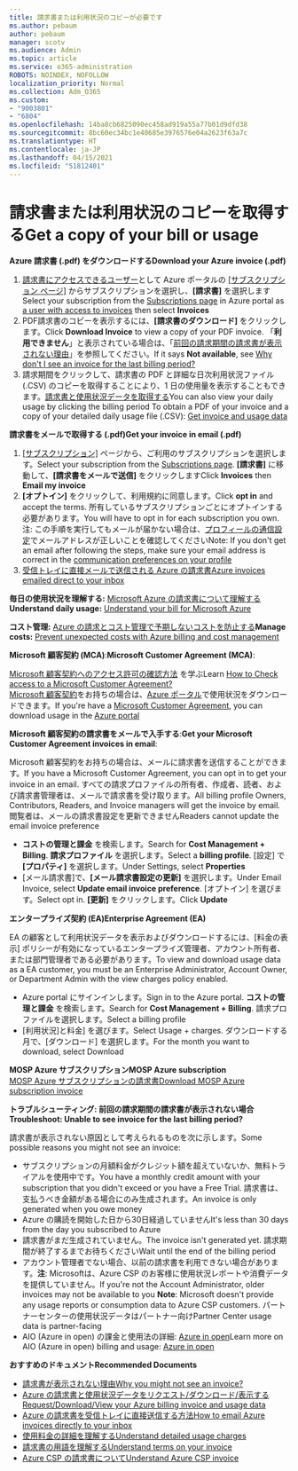 ```yaml
---
title: 請求書または利用状況のコピーが必要です
ms.author: pebaum
author: pebaum
manager: scotv
ms.audience: Admin
ms.topic: article
ms.service: o365-administration
ROBOTS: NOINDEX, NOFOLLOW
localization_priority: Normal
ms.collection: Adm_O365
ms.custom:
- "9003801"
- "6804"
ms.openlocfilehash: 14ba8cb6825090ec458ad919a55a77b01d9dfd38
ms.sourcegitcommit: 8bc60ec34bc1e40685e3976576e04a2623f63a7c
ms.translationtype: HT
ms.contentlocale: ja-JP
ms.lasthandoff: 04/15/2021
ms.locfileid: "51812401"
---
```

# <a name="get-a-copy-of-your-bill-or-usage"></a><span data-ttu-id="abf71-102">請求書または利用状況のコピーを取得する</span><span class="sxs-lookup"><span data-stu-id="abf71-102">Get a copy of your bill or usage</span></span>

<span data-ttu-id="abf71-103">**Azure 請求書 (.pdf) をダウンロードする**</span><span class="sxs-lookup"><span data-stu-id="abf71-103">**Download your Azure invoice (.pdf)**</span></span>

1. <span data-ttu-id="abf71-104">[請求書にアクセスできるユーザー](https://docs.microsoft.com/azure/cost-management-billing/manage/manage-billing-access?WT.mc_id=Portal-Microsoft_Azure_Support)として Azure ポータルの [[サブスクリプション ページ]](https://portal.azure.com/#blade/Microsoft_Azure_Billing/SubscriptionsBlade) からサブスクリプションを選択し、**[請求書]** を選択します</span><span class="sxs-lookup"><span data-stu-id="abf71-104">Select your subscription from the [Subscriptions page](https://portal.azure.com/#blade/Microsoft_Azure_Billing/SubscriptionsBlade) in Azure portal as [a user with access to invoices](https://docs.microsoft.com/azure/cost-management-billing/manage/manage-billing-access?WT.mc_id=Portal-Microsoft_Azure_Support) then select **Invoices**</span></span>
2. <span data-ttu-id="abf71-105">PDF請求書のコピーを表示するには、**[請求書のダウンロード]** をクリックします。</span><span class="sxs-lookup"><span data-stu-id="abf71-105">Click **Download Invoice** to view a copy of your PDF invoice.</span></span> <span data-ttu-id="abf71-106">「**利用できません**」と表示されている場合は、「[前回の請求期間の請求書が表示されない理由](https://docs.microsoft.com/azure/cost-management-billing/manage/download-azure-invoice-daily-usage-date?WT.mc_id=Portal-Microsoft_Azure_Support#noinvoice)」を参照してください。</span><span class="sxs-lookup"><span data-stu-id="abf71-106">If it says **Not available**, see [Why don't I see an invoice for the last billing period?](https://docs.microsoft.com/azure/cost-management-billing/manage/download-azure-invoice-daily-usage-date?WT.mc_id=Portal-Microsoft_Azure_Support#noinvoice)</span></span>
3. <span data-ttu-id="abf71-107">請求期間をクリックして、請求書の PDF と詳細な日次利用状況ファイル (.CSV) のコピーを取得することにより、1 日の使用量を表示することもできます。[請求書と使用状況データを取得する](https://docs.microsoft.com/azure/cost-management-billing/manage/download-azure-invoice-daily-usage-date?WT.mc_id=Portal-Microsoft_Azure_Support)</span><span class="sxs-lookup"><span data-stu-id="abf71-107">You can also view your daily usage by clicking the billing period To obtain a PDF of your invoice and a copy of your detailed daily usage file (.CSV): [Get invoice and usage data](https://docs.microsoft.com/azure/cost-management-billing/manage/download-azure-invoice-daily-usage-date?WT.mc_id=Portal-Microsoft_Azure_Support)</span></span>

<span data-ttu-id="abf71-108">**請求書をメールで取得する (.pdf)**</span><span class="sxs-lookup"><span data-stu-id="abf71-108">**Get your invoice in email (.pdf)**</span></span>

1. <span data-ttu-id="abf71-109">[[サブスクリプション]](https://ms.portal.azure.com/#blade/Microsoft_Azure_Billing/SubscriptionsBlade) ページから、ご利用のサブスクリプションを選択します。</span><span class="sxs-lookup"><span data-stu-id="abf71-109">Select your subscription from the [Subscriptions page](https://ms.portal.azure.com/#blade/Microsoft_Azure_Billing/SubscriptionsBlade).</span></span> <span data-ttu-id="abf71-110">**[請求書]** に移動して、**[請求書をメールで送信]** をクリックします</span><span class="sxs-lookup"><span data-stu-id="abf71-110">Click **Invoices** then **Email my invoice**</span></span>
2. <span data-ttu-id="abf71-111">**[オプトイン]** をクリックして、利用規約に同意します。</span><span class="sxs-lookup"><span data-stu-id="abf71-111">Click **opt in** and accept the terms.</span></span> <span data-ttu-id="abf71-112">所有しているサブスクリプションごとにオプトインする必要があります。</span><span class="sxs-lookup"><span data-stu-id="abf71-112">You will have to opt in for each subscription you own.</span></span> <span data-ttu-id="abf71-113">注: この手順を実行してもメールが届かない場合は、[プロフィールの通信設定](https://account.windowsazure.com/profile)でメールアドレスが正しいことを確認してください</span><span class="sxs-lookup"><span data-stu-id="abf71-113">Note: If you don't get an email after following the steps, make sure your email address is correct in the [communication preferences on your profile](https://account.windowsazure.com/profile)</span></span>
3. [<span data-ttu-id="abf71-114">受信トレイに直接メールで送信される Azure の請求書</span><span class="sxs-lookup"><span data-stu-id="abf71-114">Azure invoices emailed direct to your inbox</span></span>](https://azure.microsoft.com/blog/azure-email-invoices/)

<span data-ttu-id="abf71-115">**毎日の使用状況を理解する:** 
[Microsoft Azure の請求書について理解する](https://docs.microsoft.com/azure/cost-management-billing/understand/review-individual-bill?WT.mc_id=Portal-Microsoft_Azure_Support)</span><span class="sxs-lookup"><span data-stu-id="abf71-115">**Understand daily usage:** 
[Understand your bill for Microsoft Azure](https://docs.microsoft.com/azure/cost-management-billing/understand/review-individual-bill?WT.mc_id=Portal-Microsoft_Azure_Support)</span></span>  

<span data-ttu-id="abf71-116">**コスト管理:** [Azure の請求とコスト管理で予期しないコストを防止する](https://docs.microsoft.com/azure/cost-management-billing/manage/getting-started?WT.mc_id=Portal-Microsoft_Azure_Support)</span><span class="sxs-lookup"><span data-stu-id="abf71-116">**Manage costs:** [Prevent unexpected costs with Azure billing and cost management](https://docs.microsoft.com/azure/cost-management-billing/manage/getting-started?WT.mc_id=Portal-Microsoft_Azure_Support)</span></span>  

<span data-ttu-id="abf71-117">**Microsoft 顧客契約 (MCA)**:</span><span class="sxs-lookup"><span data-stu-id="abf71-117">**Microsoft Customer Agreement (MCA)**:</span></span>

<span data-ttu-id="abf71-118">[Microsoft 顧客契約へのアクセス許可の確認方法](https://docs.microsoft.com/azure/cost-management-billing/manage/download-azure-invoice-daily-usage-date?WT.mc_id=Portal-Microsoft_Azure_Support#check-access-to-a-microsoft-customer-agreement) を学ぶ</span><span class="sxs-lookup"><span data-stu-id="abf71-118">Learn  [How to Check access to a Microsoft Customer Agreement?](https://docs.microsoft.com/azure/cost-management-billing/manage/download-azure-invoice-daily-usage-date?WT.mc_id=Portal-Microsoft_Azure_Support#check-access-to-a-microsoft-customer-agreement)</span></span>  
<span data-ttu-id="abf71-119">[Microsoft 顧客契約](https://docs.microsoft.com/azure/cost-management-billing/manage/download-azure-invoice-daily-usage-date?WT.mc_id=Portal-Microsoft_Azure_Support#check-access-to-a-microsoft-customer-agreement)をお持ちの場合は、[Azure ポータル](https://portal.azure.com/)で使用状況をダウンロードできます。</span><span class="sxs-lookup"><span data-stu-id="abf71-119">If you're have a [Microsoft Customer Agreement](https://docs.microsoft.com/azure/cost-management-billing/manage/download-azure-invoice-daily-usage-date?WT.mc_id=Portal-Microsoft_Azure_Support#check-access-to-a-microsoft-customer-agreement), you can download usage in the [Azure portal](https://portal.azure.com/)</span></span>

<span data-ttu-id="abf71-120">**Microsoft 顧客契約の請求書をメールで入手する**:</span><span class="sxs-lookup"><span data-stu-id="abf71-120">**Get your Microsoft Customer Agreement invoices in email**:</span></span>

<span data-ttu-id="abf71-121">Microsoft 顧客契約をお持ちの場合は、メールに請求書を送信することができます。</span><span class="sxs-lookup"><span data-stu-id="abf71-121">If you have a Microsoft Customer Agreement, you can opt in to get your invoice in an email.</span></span> <span data-ttu-id="abf71-122">すべての請求プロファイルの所有者、作成者、読者、および請求書管理者は、メールで請求書を受け取ります。</span><span class="sxs-lookup"><span data-stu-id="abf71-122">All billing profile Owners, Contributors, Readers, and Invoice managers will get the invoice by email.</span></span> <span data-ttu-id="abf71-123">閲覧者は、メールの請求書設定を更新できません</span><span class="sxs-lookup"><span data-stu-id="abf71-123">Readers cannot update the email invoice preference</span></span>

- <span data-ttu-id="abf71-124">**コストの管理と課金** を検索します。</span><span class="sxs-lookup"><span data-stu-id="abf71-124">Search for **Cost Management + Billing**.</span></span> <span data-ttu-id="abf71-125">**請求プロファイル** を選択します。</span><span class="sxs-lookup"><span data-stu-id="abf71-125">Select a **billing profile**.</span></span> <span data-ttu-id="abf71-126">[設定] で **[プロパティ]** を選択します。</span><span class="sxs-lookup"><span data-stu-id="abf71-126">Under Settings, select **Properties**</span></span>
- <span data-ttu-id="abf71-127">[メール請求書]で、**[メール請求書設定の更新]** を選択します。</span><span class="sxs-lookup"><span data-stu-id="abf71-127">Under Email Invoice, select **Update email invoice preference**.</span></span> <span data-ttu-id="abf71-128">[オプトイン] を選びます。</span><span class="sxs-lookup"><span data-stu-id="abf71-128">Select opt in.</span></span> <span data-ttu-id="abf71-129">**[更新]** をクリックします。</span><span class="sxs-lookup"><span data-stu-id="abf71-129">Click **Update**</span></span>

<span data-ttu-id="abf71-130">**エンタープライズ契約 (EA)**</span><span class="sxs-lookup"><span data-stu-id="abf71-130">**Enterprise Agreement (EA)**</span></span>

<span data-ttu-id="abf71-131">EA の顧客として利用状況データを表示およびダウンロードするには、[料金の表示] ポリシーが有効になっているエンタープライズ管理者、アカウント所有者、または部門管理者である必要があります。</span><span class="sxs-lookup"><span data-stu-id="abf71-131">To view and download usage data as a EA customer, you must be an Enterprise Administrator, Account Owner, or Department Admin with the view charges policy enabled.</span></span>

- <span data-ttu-id="abf71-132">Azure portal にサインインします。</span><span class="sxs-lookup"><span data-stu-id="abf71-132">Sign in to the Azure portal.</span></span> <span data-ttu-id="abf71-133">**コストの管理と課金** を検索します。</span><span class="sxs-lookup"><span data-stu-id="abf71-133">Search for **Cost Management + Billing**.</span></span> <span data-ttu-id="abf71-134">請求プロファイルを選択します。</span><span class="sxs-lookup"><span data-stu-id="abf71-134">Select a billing profile</span></span>
- <span data-ttu-id="abf71-135">[利用状況]と料金] を選びます。</span><span class="sxs-lookup"><span data-stu-id="abf71-135">Select Usage + charges.</span></span> <span data-ttu-id="abf71-136">ダウンロードする月で、[ダウンロード] を選択します。</span><span class="sxs-lookup"><span data-stu-id="abf71-136">For the month you want to download, select Download</span></span>

<span data-ttu-id="abf71-137">**MOSP Azure サブスクリプション**</span><span class="sxs-lookup"><span data-stu-id="abf71-137">**MOSP Azure subscription**</span></span>  
[<span data-ttu-id="abf71-138">MOSP Azure サブスクリプションの請求書</span><span class="sxs-lookup"><span data-stu-id="abf71-138">Download MOSP Azure subscription invoice</span></span>](https://docs.microsoft.com/azure/cost-management-billing/understand/download-azure-invoice?WT.mc_id=Portal-Microsoft_Azure_Support#download-your-mosp-azure-subscription-invoice)

<span data-ttu-id="abf71-139">**トラブルシューティング: 前回の請求期間の請求書が表示されない場合**</span><span class="sxs-lookup"><span data-stu-id="abf71-139">**Troubleshoot: Unable to see invoice for the last billing period?**</span></span>

<span data-ttu-id="abf71-140">請求書が表示されない原因として考えられるものを次に示します。</span><span class="sxs-lookup"><span data-stu-id="abf71-140">Some possible reasons you might not see an invoice:</span></span>

- <span data-ttu-id="abf71-141">サブスクリプションの月額料金がクレジット額を超えていないか、無料トライアルを使用中です。</span><span class="sxs-lookup"><span data-stu-id="abf71-141">You have a monthly credit amount with your subscription that you didn't exceed or you have a Free Trial.</span></span> <span data-ttu-id="abf71-142">請求書は、支払うべき金額がある場合にのみ生成されます。</span><span class="sxs-lookup"><span data-stu-id="abf71-142">An invoice is only generated when you owe money</span></span>
- <span data-ttu-id="abf71-143">Azure の購読を開始した日から30日経過していません</span><span class="sxs-lookup"><span data-stu-id="abf71-143">It's less than 30 days from the day you subscribed to Azure</span></span>
- <span data-ttu-id="abf71-144">請求書がまだ生成されていません。</span><span class="sxs-lookup"><span data-stu-id="abf71-144">The invoice isn't generated yet.</span></span> <span data-ttu-id="abf71-145">請求期間が終了するまでお待ちください</span><span class="sxs-lookup"><span data-stu-id="abf71-145">Wait until the end of the billing period</span></span>
- <span data-ttu-id="abf71-146">アカウント管理者でない場合、以前の請求書を利用できない場合があります。**注**: Microsoftは、Azure CSP のお客様に使用状況レポートや消費データを提供していません。</span><span class="sxs-lookup"><span data-stu-id="abf71-146">If you're not the Account Administrator, older invoices may not be available to you **Note**: Microsoft doesn't provide any usage reports or consumption data to Azure CSP customers.</span></span> <span data-ttu-id="abf71-147">パートナーセンターの使用状況データはパートナー向け</span><span class="sxs-lookup"><span data-stu-id="abf71-147">Partner Center usage data is partner-facing</span></span>
- <span data-ttu-id="abf71-148">AIO (Azure in open) の課金と使用法の詳細: [Azure in open](https://azure.microsoft.com/offers/ms-azr-0111p/)</span><span class="sxs-lookup"><span data-stu-id="abf71-148">Learn more on AIO (Azure in open) billing and usage: [Azure in open](https://azure.microsoft.com/offers/ms-azr-0111p/)</span></span>

<span data-ttu-id="abf71-149">**おすすめのドキュメント**</span><span class="sxs-lookup"><span data-stu-id="abf71-149">**Recommended Documents**</span></span>

- [<span data-ttu-id="abf71-150">請求書が表示されない理由</span><span class="sxs-lookup"><span data-stu-id="abf71-150">Why you might not see an invoice?</span></span>](https://docs.microsoft.com/azure/cost-management-billing/understand/download-azure-invoice?WT.mc_id=Portal-Microsoft_Azure_Support#noinvoice)
- [<span data-ttu-id="abf71-151">Azure の請求書と使用状況データをリクエスト/ダウンロード/表示する</span><span class="sxs-lookup"><span data-stu-id="abf71-151">Request/Download/View your Azure billing invoice and usage data</span></span>](https://docs.microsoft.com/azure/cost-management-billing/manage/download-azure-invoice-daily-usage-date?WT.mc_id=Portal-Microsoft_Azure_Support)
- [<span data-ttu-id="abf71-152">Azure の請求書を受信トレイに直接送信する方法</span><span class="sxs-lookup"><span data-stu-id="abf71-152">How to email Azure invoices directly to your inbox</span></span>](https://docs.microsoft.com/azure/cost-management-billing/manage/download-azure-invoice-daily-usage-date?WT.mc_id=Portal-Microsoft_Azure_Support)
- [<span data-ttu-id="abf71-153">使用料金の詳細を理解する</span><span class="sxs-lookup"><span data-stu-id="abf71-153">Understand detailed usage charges</span></span>](https://docs.microsoft.com/azure/cost-management-billing/understand/review-individual-bill?WT.mc_id=Portal-Microsoft_Azure_Support#csv)
- [<span data-ttu-id="abf71-154">請求書の用語を理解する</span><span class="sxs-lookup"><span data-stu-id="abf71-154">Understand terms on your invoice</span></span>](https://docs.microsoft.com/azure/cost-management-billing/understand/understand-invoice?WT.mc_id=Portal-Microsoft_Azure_Support)
- [<span data-ttu-id="abf71-155">Azure CSP の請求書について</span><span class="sxs-lookup"><span data-stu-id="abf71-155">Understand Azure CSP invoice</span></span>](https://docs.microsoft.com/partner-center/azure-plan-lp?WT.mc_id=Portal-Microsoft_Azure_Support)
